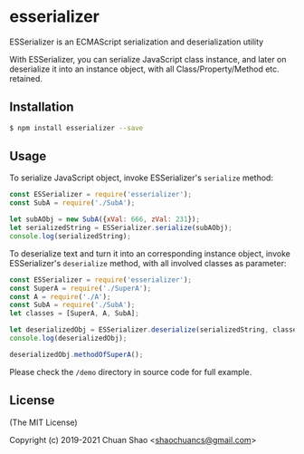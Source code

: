 # esserializer
ESSerializer is an ECMAScript serialization and deserialization utility

With ESSerializer, you can serialize JavaScript class instance, and later on deserialize it into an instance object, with all Class/Property/Method etc. retained.

## Installation
```sh
$ npm install esserializer --save
```

## Usage
To serialize JavaScript object, invoke ESSerializer's `serialize` method:
```js
const ESSerializer = require('esserializer');
const SubA = require('./SubA');

let subAObj = new SubA({xVal: 666, zVal: 231});
let serializedString = ESSerializer.serialize(subAObj);
console.log(serializedString);
```

To deserialize text and turn it into an corresponding instance object, invoke ESSerializer's `deserialize` method, with all involved classes as parameter:

```js
const ESSerializer = require('esserializer');
const SuperA = require('./SuperA');
const A = require('./A');
const SubA = require('./SubA');
let classes = [SuperA, A, SubA];

let deserializedObj = ESSerializer.deserialize(serializedString, classes);
console.log(deserializedObj);

deserializedObj.methodOfSuperA();
```

Please check the `/demo` directory in source code for full example.

## License
(The MIT License)

Copyright (c) 2019-2021 Chuan Shao &lt;shaochuancs@gmail.com&gt;
